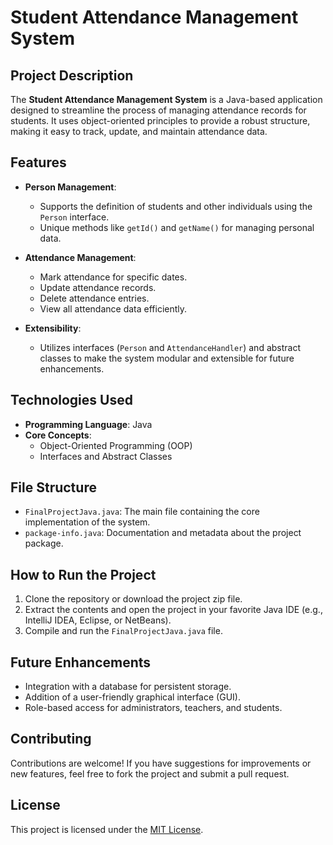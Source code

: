 # Student Attendance Management System

## Project Description
The **Student Attendance Management System** is a Java-based application designed to streamline the process of managing attendance records for students. It uses object-oriented principles to provide a robust structure, making it easy to track, update, and maintain attendance data.

## Features
- **Person Management**:
  - Supports the definition of students and other individuals using the `Person` interface.
  - Unique methods like `getId()` and `getName()` for managing personal data.

- **Attendance Management**:
  - Mark attendance for specific dates.
  - Update attendance records.
  - Delete attendance entries.
  - View all attendance data efficiently.

- **Extensibility**:
  - Utilizes interfaces (`Person` and `AttendanceHandler`) and abstract classes to make the system modular and extensible for future enhancements.

## Technologies Used
- **Programming Language**: Java
- **Core Concepts**:
  - Object-Oriented Programming (OOP)
  - Interfaces and Abstract Classes

## File Structure
- `FinalProjectJava.java`: The main file containing the core implementation of the system.
- `package-info.java`: Documentation and metadata about the project package.

## How to Run the Project
1. Clone the repository or download the project zip file.
2. Extract the contents and open the project in your favorite Java IDE (e.g., IntelliJ IDEA, Eclipse, or NetBeans).
3. Compile and run the `FinalProjectJava.java` file.

## Future Enhancements
- Integration with a database for persistent storage.
- Addition of a user-friendly graphical interface (GUI).
- Role-based access for administrators, teachers, and students.

## Contributing
Contributions are welcome! If you have suggestions for improvements or new features, feel free to fork the project and submit a pull request.

## License
This project is licensed under the [MIT License](https://opensource.org/licenses/MIT).

